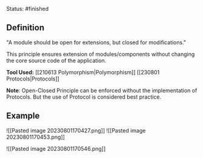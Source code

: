 Status: #finished  

## Definition
"A module should be open for extensions, but closed for modifications."

This principle ensures extension of modules/components without changing the core source code of the application.

**Tool Used:** [[210613 Polymorphism|Polymorphism]] [[230801 Protocols|Protocols]] 

**Note**: Open-Closed Principle can be enforced without the implementation of Protocols. But the use of Protocol is considered best practice. 
## Example
![[Pasted image 20230801170427.png]]
![[Pasted image 20230801170453.png]]

![[Pasted image 20230801170546.png]]







